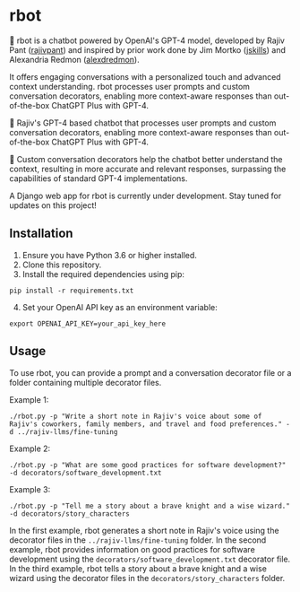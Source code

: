 # rbot

🤖 rbot is a chatbot powered by OpenAI's GPT-4 model, developed by Rajiv Pant ([rajivpant](https://github.com/rajivpant)) and inspired by prior work done by Jim Mortko ([jskills](https://github.com/jskills)) and Alexandria Redmon ([alexdredmon](https://github.com/alexdredmon)).

It offers engaging conversations with a personalized touch and advanced context understanding. rbot processes user prompts and custom conversation decorators, enabling more context-aware responses than out-of-the-box ChatGPT Plus with GPT-4.

🚀 Rajiv's GPT-4 based chatbot that processes user prompts and custom conversation decorators, enabling more context-aware responses than out-of-the-box ChatGPT Plus with GPT-4.

🧠 Custom conversation decorators help the chatbot better understand the context, resulting in more accurate and relevant responses, surpassing the capabilities of standard GPT-4 implementations.

A Django web app for rbot is currently under development. Stay tuned for updates on this project!

## Installation

1. Ensure you have Python 3.6 or higher installed.
2. Clone this repository.
3. Install the required dependencies using pip:
```
pip install -r requirements.txt
```
4. Set your OpenAI API key as an environment variable:
```
export OPENAI_API_KEY=your_api_key_here
```

## Usage

To use rbot, you can provide a prompt and a conversation decorator file or a folder containing multiple decorator files.

Example 1:
```
./rbot.py -p "Write a short note in Rajiv's voice about some of Rajiv's coworkers, family members, and travel and food preferences." -d ../rajiv-llms/fine-tuning
```

Example 2:
```
./rbot.py -p "What are some good practices for software development?" -d decorators/software_development.txt
```


Example 3:
```
./rbot.py -p "Tell me a story about a brave knight and a wise wizard." -d decorators/story_characters
```


In the first example, rbot generates a short note in Rajiv's voice using the decorator files in the `../rajiv-llms/fine-tuning` folder. In the second example, rbot provides information on good practices for software development using the `decorators/software_development.txt` decorator file. In the third example, rbot tells a story about a brave knight and a wise wizard using the decorator files in the `decorators/story_characters` folder.


